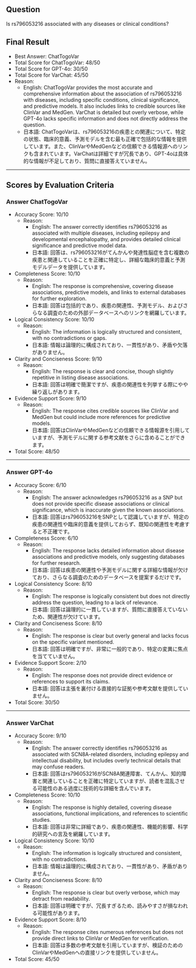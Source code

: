 ## Question

Is rs796053216 associated with any diseases or clinical conditions?

## Final Result

- Best Answer: ChatTogoVar
- Total Score for ChatTogoVar: 48/50
- Total Score for GPT-4o: 30/50
- Total Score for VarChat: 45/50
- Reason:
  - English: ChatTogoVar provides the most accurate and comprehensive information about the association of rs796053216 with diseases, including specific conditions, clinical significance, and predictive models. It also includes links to credible sources like ClinVar and MedGen. VarChat is detailed but overly verbose, while GPT-4o lacks specific information and does not directly address the question.
  - 日本語: ChatTogoVarは、rs796053216の疾患との関連について、特定の状態、臨床的意義、予測モデルを含む最も正確で包括的な情報を提供しています。また、ClinVarやMedGenなどの信頼できる情報源へのリンクも含まれています。VarChatは詳細ですが冗長であり、GPT-4oは具体的な情報が不足しており、質問に直接答えていません。

---

## Scores by Evaluation Criteria

### Answer ChatTogoVar
- Accuracy Score: 10/10
  - Reason: 
    - English: The answer correctly identifies rs796053216 as associated with multiple diseases, including epilepsy and developmental encephalopathy, and provides detailed clinical significance and predictive model data.
    - 日本語: 回答は、rs796053216がてんかんや発達性脳症を含む複数の疾患と関連していることを正確に特定し、詳細な臨床的意義と予測モデルデータを提供しています。
- Completeness Score: 10/10
  - Reason: 
    - English: The response is comprehensive, covering disease associations, predictive models, and links to external databases for further exploration.
    - 日本語: 回答は包括的であり、疾患の関連性、予測モデル、およびさらなる調査のための外部データベースへのリンクを網羅しています。
- Logical Consistency Score: 10/10
  - Reason: 
    - English: The information is logically structured and consistent, with no contradictions or gaps.
    - 日本語: 情報は論理的に構成されており、一貫性があり、矛盾や欠落がありません。
- Clarity and Conciseness Score: 9/10
  - Reason: 
    - English: The response is clear and concise, though slightly repetitive in listing disease associations.
    - 日本語: 回答は明確で簡潔ですが、疾患の関連性を列挙する際にやや繰り返しがあります。
- Evidence Support Score: 9/10
  - Reason: 
    - English: The response cites credible sources like ClinVar and MedGen but could include more references for predictive models.
    - 日本語: 回答はClinVarやMedGenなどの信頼できる情報源を引用していますが、予測モデルに関する参考文献をさらに含めることができます。
- Total Score: 48/50

---

### Answer GPT-4o
- Accuracy Score: 6/10
  - Reason: 
    - English: The answer acknowledges rs796053216 as a SNP but does not provide specific disease associations or clinical significance, which is inaccurate given the known associations.
    - 日本語: 回答はrs796053216をSNPとして認識していますが、特定の疾患の関連性や臨床的意義を提供しておらず、既知の関連性を考慮すると不正確です。
- Completeness Score: 6/10
  - Reason: 
    - English: The response lacks detailed information about disease associations and predictive models, only suggesting databases for further research.
    - 日本語: 回答は疾患の関連性や予測モデルに関する詳細な情報が欠けており、さらなる調査のためのデータベースを提案するだけです。
- Logical Consistency Score: 8/10
  - Reason: 
    - English: The response is logically consistent but does not directly address the question, leading to a lack of relevance.
    - 日本語: 回答は論理的に一貫していますが、質問に直接答えていないため、関連性が欠けています。
- Clarity and Conciseness Score: 8/10
  - Reason: 
    - English: The response is clear but overly general and lacks focus on the specific variant mentioned.
    - 日本語: 回答は明確ですが、非常に一般的であり、特定の変異に焦点を当てていません。
- Evidence Support Score: 2/10
  - Reason: 
    - English: The response does not provide direct evidence or references to support its claims.
    - 日本語: 回答は主張を裏付ける直接的な証拠や参考文献を提供していません。
- Total Score: 30/50

---

### Answer VarChat
- Accuracy Score: 9/10
  - Reason: 
    - English: The answer correctly identifies rs796053216 as associated with SCN8A-related disorders, including epilepsy and intellectual disability, but includes overly technical details that may confuse readers.
    - 日本語: 回答はrs796053216がSCN8A関連障害、てんかん、知的障害と関連していることを正確に特定していますが、読者を混乱させる可能性のある過度に技術的な詳細を含んでいます。
- Completeness Score: 10/10
  - Reason: 
    - English: The response is highly detailed, covering disease associations, functional implications, and references to scientific studies.
    - 日本語: 回答は非常に詳細であり、疾患の関連性、機能的影響、科学的研究への言及を網羅しています。
- Logical Consistency Score: 10/10
  - Reason: 
    - English: The information is logically structured and consistent, with no contradictions.
    - 日本語: 情報は論理的に構成されており、一貫性があり、矛盾がありません。
- Clarity and Conciseness Score: 8/10
  - Reason: 
    - English: The response is clear but overly verbose, which may detract from readability.
    - 日本語: 回答は明確ですが、冗長すぎるため、読みやすさが損なわれる可能性があります。
- Evidence Support Score: 8/10
  - Reason: 
    - English: The response cites numerous references but does not provide direct links to ClinVar or MedGen for verification.
    - 日本語: 回答は多数の参考文献を引用していますが、検証のためのClinVarやMedGenへの直接リンクを提供していません。
- Total Score: 45/50